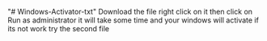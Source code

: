 "# Windows-Activator-txt"
Download the file right click on it then click on Run as administrator it will take some time and your windows will activate
if its not work try the second file
